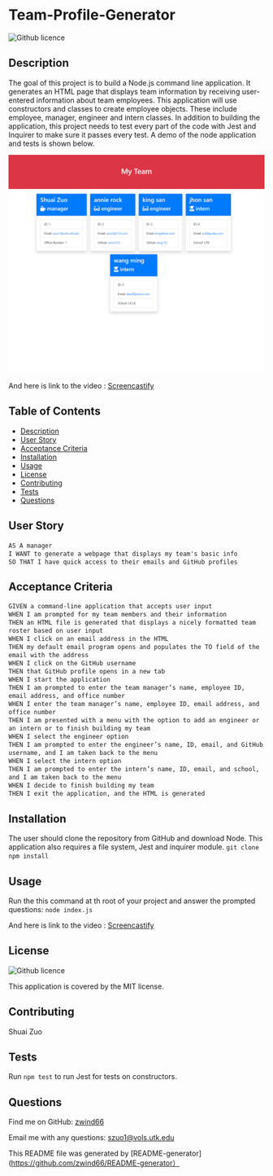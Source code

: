 # Team-Profile-Generator

![Github licence](http://img.shields.io/badge/license-MIT-blue.svg)

## Description

The goal of this project is to build a Node.js command line application. It generates an HTML page that displays team information by receiving user-entered information about team employees. This application will use constructors and classes to create employee objects. These include employee, manager, engineer and intern classes. In addition to building the application, this project needs to test every part of the code with Jest and Inquirer to make sure it passes every test. A demo of the node application and tests is shown below.

![Img for the application](/src/2022-06-26%20204341.png)

And here is link to the video : [Screencastify](https://drive.google.com/file/d/1ZRtvOZedz_QYlXiFkNRQURMEjMPFgjOf/view)

## Table of Contents

- [Description](#description)
- [User Story](#user-story)
- [Acceptance Criteria](#acceptance-criteria)
- [Installation](#installation)
- [Usage](#usage)
- [License](#license)
- [Contributing](#contributing)
- [Tests](#tests)
- [Questions](#questions)

## User Story

    AS A manager
    I WANT to generate a webpage that displays my team's basic info
    SO THAT I have quick access to their emails and GitHub profiles

## Acceptance Criteria

    GIVEN a command-line application that accepts user input
    WHEN I am prompted for my team members and their information
    THEN an HTML file is generated that displays a nicely formatted team roster based on user input
    WHEN I click on an email address in the HTML
    THEN my default email program opens and populates the TO field of the email with the address
    WHEN I click on the GitHub username
    THEN that GitHub profile opens in a new tab
    WHEN I start the application
    THEN I am prompted to enter the team manager’s name, employee ID, email address, and office number
    WHEN I enter the team manager’s name, employee ID, email address, and office number
    THEN I am presented with a menu with the option to add an engineer or an intern or to finish building my team
    WHEN I select the engineer option
    THEN I am prompted to enter the engineer’s name, ID, email, and GitHub username, and I am taken back to the menu
    WHEN I select the intern option
    THEN I am prompted to enter the intern’s name, ID, email, and school, and I am taken back to the menu
    WHEN I decide to finish building my team
    THEN I exit the application, and the HTML is generated

## Installation

The user should clone the repository from GitHub and download Node. This application also requires a file system, Jest and inquirer module.
`git clone`   `npm install`

## Usage

Run the this command at th root of your project and answer the prompted questions: `node index.js`

And here is link to the video : [Screencastify](/src/Untitled_%20Jun%2026%2C%202022%208_41%20PM.mp4)

## License

![Github licence](http://img.shields.io/badge/license-MIT-blue.svg)

This application is covered by the MIT license.

## Contributing

Shuai Zuo

## Tests

Run `npm test` to run Jest for tests on constructors.

## Questions

Find me on GitHub: [zwind66](https://github.com/zwind66)

Email me with any questions: szuo1@vols.utk.edu

This README file was generated by [README-generator](https://github.com/zwind66/README-generator）